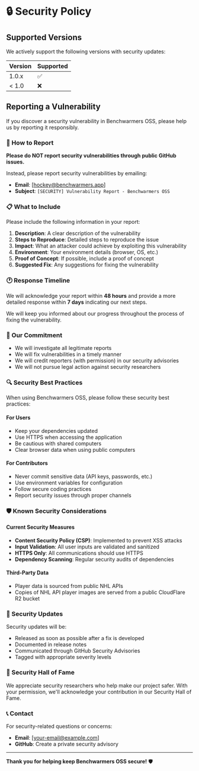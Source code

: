 # 🔒 Security Policy

## Supported Versions

We actively support the following versions with security updates:

| Version | Supported          |
| ------- | ------------------ |
| 1.0.x   | :white_check_mark: |
| < 1.0   | :x:                |

## Reporting a Vulnerability

If you discover a security vulnerability in Benchwarmers OSS, please help us by reporting it responsibly.

### 🚨 How to Report

**Please do NOT report security vulnerabilities through public GitHub issues.**

Instead, please report security vulnerabilities by emailing:
- **Email**: [hockey@benchwarmers.app]
- **Subject**: `[SECURITY] Vulnerability Report - Benchwarmers OSS`

### 📋 What to Include

Please include the following information in your report:

1. **Description**: A clear description of the vulnerability
2. **Steps to Reproduce**: Detailed steps to reproduce the issue
3. **Impact**: What an attacker could achieve by exploiting this vulnerability
4. **Environment**: Your environment details (browser, OS, etc.)
5. **Proof of Concept**: If possible, include a proof of concept
6. **Suggested Fix**: Any suggestions for fixing the vulnerability

### 🕐 Response Timeline

We will acknowledge your report within **48 hours** and provide a more detailed response within **7 days** indicating our next steps.

We will keep you informed about our progress throughout the process of fixing the vulnerability.

### 🎯 Our Commitment

- We will investigate all legitimate reports
- We will fix vulnerabilities in a timely manner
- We will credit reporters (with permission) in our security advisories
- We will not pursue legal action against security researchers

### 🔍 Security Best Practices

When using Benchwarmers OSS, please follow these security best practices:

#### For Users
- Keep your dependencies updated
- Use HTTPS when accessing the application
- Be cautious with shared computers
- Clear browser data when using public computers

#### For Contributors
- Never commit sensitive data (API keys, passwords, etc.)
- Use environment variables for configuration
- Follow secure coding practices
- Report security issues through proper channels

### 🛡️ Known Security Considerations

#### Current Security Measures
- **Content Security Policy (CSP)**: Implemented to prevent XSS attacks
- **Input Validation**: All user inputs are validated and sanitized
- **HTTPS Only**: All communications should use HTTPS
- **Dependency Scanning**: Regular security audits of dependencies

#### Third-Party Data
- Player data is sourced from public NHL APIs
- Copies of NHL API player images are served from a public CloudFlare R2 bucket

### 📢 Security Updates

Security updates will be:
- Released as soon as possible after a fix is developed
- Documented in release notes
- Communicated through GitHub Security Advisories
- Tagged with appropriate severity levels

### 🤝 Security Hall of Fame

We appreciate security researchers who help make our project safer. With your permission, we'll acknowledge your contribution in our Security Hall of Fame.

### 📞 Contact

For security-related questions or concerns:
- **Email**: [your-email@example.com]
- **GitHub**: Create a private security advisory

---

**Thank you for helping keep Benchwarmers OSS secure!** 🛡️
